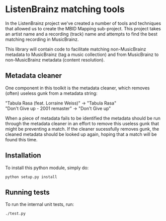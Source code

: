 ListenBrainz matching tools
===========================

In the ListenBrainz project we've created a number of tools and techniques that allowed us to 
create the MBID Mapping sub-project. This project takes an artist name and a recording (track)
name and attempts to find the best matching recording in MusicBrainz.

This library will contain code to facilitate matching non-MusicBrainz metadata to MusicBrainz
(tag a music collection) and from MusicBrainz to non-MusicBrainz metadata (content resolution).

Metadata cleaner
----------------

One component in this toolkit is the metadata cleaner, which removes (often) useless gunk
from a metadata string:

   "Tabula Rasa (feat. Lorraine Weiss)" -> "Tabula Rasa"       
   "Don't Give up - 2001 remaster" -> "Don't Give up"

When a piece of metadata fails to be identified the metadata should be run through the
metadata cleaner in an effort to remove this useless gunk that might be preventing a match.
If the cleaner sucessfully removes gunk, the cleaned metadata should be looked up again, hoping
that a match will be found this time.

Installation
------------

To install this python module, simply do:

```
python setup.py install
```

Running tests
-------------

To run the internal unit tests, run:

```
./test.py
```


